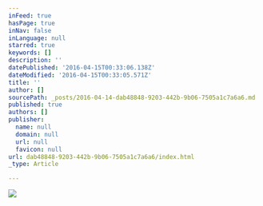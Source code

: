 ```yaml
---
inFeed: true
hasPage: true
inNav: false
inLanguage: null
starred: true
keywords: []
description: ''
datePublished: '2016-04-15T00:33:06.138Z'
dateModified: '2016-04-15T00:33:05.571Z'
title: ''
author: []
sourcePath: _posts/2016-04-14-dab48848-9203-442b-9b06-7505a1c7a6a6.md
published: true
authors: []
publisher:
  name: null
  domain: null
  url: null
  favicon: null
url: dab48848-9203-442b-9b06-7505a1c7a6a6/index.html
_type: Article

---
```

![](https://the-grid-user-content.s3-us-west-2.amazonaws.com/33547fc2-81c0-47ee-93d0-b257642c8aa4.jpg)